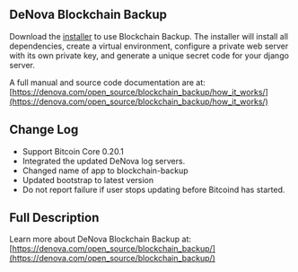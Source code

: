 
DeNova Blockchain Backup
------------------------

Download the [installer](https://denova.com/open_source/blockchain_backup/download/)
to use Blockchain Backup. The installer will install all dependencies,
create a virtual environment, configure a private web server with its own private key, and
generate a unique secret code for your django server.

A full manual and source code documentation are at:
    [https://denova.com/open_source/blockchain_backup/how_it_works/](https://denova.com/open_source/blockchain_backup/how_it_works/)

Change Log
----------

  * Support Bitcoin Core 0.20.1
  * Integrated the updated DeNova log servers.
  * Changed name of app to blockchain-backup
  * Updated bootstrap to latest version
  * Do not report failure if user stops updating before Bitcoind has started.


Full Description
----------------

Learn more about DeNova Blockchain Backup at:
   [https://denova.com/open_source/blockchain_backup/](https://denova.com/open_source/blockchain_backup/)
